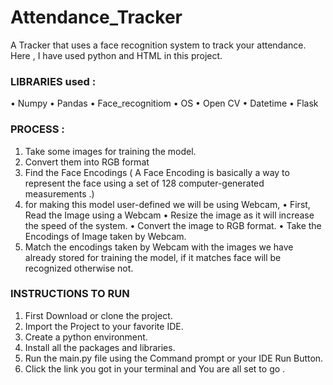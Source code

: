 # Attendance_Tracker

A Tracker that uses a face recognition system to track your attendance. Here , I have used python and HTML in this project.


 ### LIBRARIES used :
•	Numpy
•	Pandas
•	Face_recognitiom
•	OS
•	Open CV
•	Datetime
•	Flask
 
 
 
 
### PROCESS :
1.	Take some images for training the model.
2.	Convert them into RGB format
3.	Find the Face Encodings ( A Face Encoding is basically a way to represent the face using a set of 128 computer-generated measurements .)
4.	for making this model user-defined we will be using Webcam, 
•	First, Read the Image using a Webcam
•	Resize the image as it will increase the speed of the system.
•	Convert the image to RGB format.
•	Take the Encodings of Image taken by Webcam.
5.	Match the encodings taken by Webcam with the images we have already stored for training the model, if it matches face will be recognized otherwise not.


### INSTRUCTIONS TO RUN
1.	First Download or clone the project.
2.	Import the Project to your favorite IDE.
3.	Create a python environment.
4.	Install all the packages and libraries.
5.	Run the main.py file using the Command prompt or your IDE Run Button.
6.	Click the link you got in your terminal and You are all set to go .

